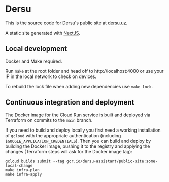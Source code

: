 # Dersu

This is the source code for Dersu's public site at [dersu.uz](https://dersu.uz).

A static site generated with [NextJS](https://nextjs.org/).

## Local development

Docker and Make required.

Run `make` at the root folder and head off to http://localhost:4000 or use your IP in the local network to check on devices.

To rebuild the lock file when adding new dependencies use `make lock`.

## Continuous integration and deployment

The Docker image for the Cloud Run service is built and deployed via Terraform on commits to the `main` branch.

If you need to build and deploy locally you first need a working installation of `gcloud` with the appropriate authentication (including `$GOOGLE_APPLICATION_CREDENTIALS`). Then you can build and deploy by building the Docker image, pushing it to the registry and applying the changes (Terraform steps will ask for the Docker image tag):

```
gcloud builds submit --tag gcr.io/dersu-assistant/public-site:some-local-change
make infra-plan
make infra-apply
```
